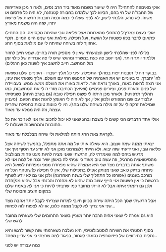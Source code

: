 
אוקי מאיםפה להתחיל?
היה לי שיעור משמח מאוד ביד הרב נסים, ולאח ר מכן פאדיחות של החבר'ה של חי בהם, הביוא לכך שלמדנו בחבורה קטנהנה, לא היה כל פרסום או משוה. לא נורא, הלכתי לישון, לא לפני שעלו לי כמה וכמה תובנות חדשות על פרשת יתרו, שזה היה משמח מאודץ

אולי בעצם צמריךל להתחלי מהארוחה אצל פליאה וגבי שהיתה מקסימה. הם התחילו פתאום לדבר בכזו פשטות על רגושת, ועל תפילה. מילאת ואני שנינו היינו המוים.
תכף אחזוןר לזה בשיחה שהיתה לי עם מילאת בסוף החג.


בלילה לפני שהלכתי לישון הצטערתי שאין לי מספיק תורה בחיים. שנאי חייב לחזור וללמוד יותר ויותר.
(אני יושב פה כעת במשרד ומרגשי שיש לי פה אנרדיה של כילוי זמן מול המחשב. חייב לחשוב איך לשנות כאן הרגלים)

בבוקר היו לי תובנות יפות במהלך התפילה. עיני כל אליך ישברו - העיניים שלנו נשואות לה' יתברך, כי בעיניים יש את האנרגיה של המפגש החי עם העולם. אליך נשאתי את עיני, אני רוצה לראות באורו, באורך נראה אור. לראות באורו את הועלם ממש. ממש. בעבויידה של פנים והארת פנים, וציורים פנימיים (וואיאיך הכתיבה מזרי ה לי את המחשבות, כמו תהליך תרפויטי).
ולאחר מכן היתה לי פשוט תפילה טובה (גם בערב היתה) כשניסיתי עלבוד עם שם המפורש ולכוון אליו, אך לא היה לי האומץ להגות אותו הפעם. (מעניין שמילאת זרקה לי על זה מילה בשיחה שלנו בחג).
היו לי כוונות טובות בתפילת שחרית עצמה, וזה היה ממלא עד מאוד.

אולי אחד הדברים הכי קשים לי בשבת ובחג שאני לא יכול לתכוב ואז אני לא זוכר את כל התובנות והמחשבות שעולות לי.

לקראת צאת החג היתה למילאת ולי שיחה מבלבלת עד מאוד.

יצאתי ממנה שמח ועצוב.
היא שאלה אותי על מה אתה מתפלל, בהמשך לשיחה אצל פליאה וגבי, ואני ידעתי שזה יבוא. ולא הייתי ךלגמרמני מוכן
אני לא יודע עד הסוף איך אני מרגיש ביחס למה שאמרתי לה,
הרגשתי שאני מציח להיות מעט פחות מבולבול מהסיטואציה מהרגיל, וזה עשה טוב מאוד
כי עניתי לה באופן ישיר וכנה על למה אני לא משתף אותה בדברים
מצד שני היא אמצרה שהיא מפחדת ממני ומפדחת לשאול
היא ניתחה בדיוק כואב שאני מנותק אפילו בתפילות שלי, אין לי תפילה פ]שוטהף הכל זה מורכב בעננים (אפורפו כל התהליך שלי בשנה האחרונה)
ולכן אני גם לא יודע לשתף ברגשות
כי אין פשטות
אני הייץי עצוב מזה שהיא לא מחזרת
והבנתי אבל שהיא מפ]חדת
ולכן גם רזמתי איתה
אבל לא הייתי מחובר כמו שרציתי להיות
כי אני לא באמת שלם במקום היציב והבוטח שלי

אבל הרגשתי שסך הכל היתה שיחה בכיוון חיובי
למרות שצריתי לקבל יותר אהבה
מצד שני אני צריך לא לקבל ממנה כלום, או לא לצפות לזה לפחות...

היא גם אמרה לי שאני אהיה הרבה יותר מעניין בשאר התחומים שלי כשאהיה מחובר לרגש שלי

בסוף הסטתי את השיחה לוסטבולוטיסי, היא נעלבה כשארמתי שזה קשור לרגש
והיא נתלית בתירוצים של פיזיוטרפיה
נסוגתי לאחור, בניגוד למה שרצתי
כי אני עדיין מפחד..

כמה עבודה יש לפני

